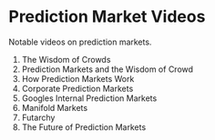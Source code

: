 # Prediction Market Videos
Notable videos on prediction markets.

1. The Wisdom of Crowds
2. Prediction Markets and the Wisdom of Crowd
3. How Prediction Markets Work
4. Corporate Prediction Markets
5. Googles Internal Prediction Markets
6. Manifold Markets
7. Futarchy
8. The Future of Prediction Markets
